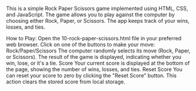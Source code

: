 This is a simple Rock Paper Scissors game implemented using HTML, CSS, and JavaScript. 
The game allows you to play against the computer by choosing either Rock, Paper, or Scissors.
The app keeps track of your wins, losses, and ties.

How to Play: 
Open the 10-rock-paper-scissors.html file in your preferred web browser.
Click on one of the buttons to make your move: Rock/Paper/Scissors
The computer randomly selects its move (Rock, Paper, or Scissors).
The result of the game is displayed, indicating whether you win, lose, or it's a tie.
Score
Your current score is displayed at the bottom of the page, showing the number of wins, losses, and ties.
Reset Score
You can reset your score to zero by clicking the "Reset Score" button. This action clears the stored score from local storage.
